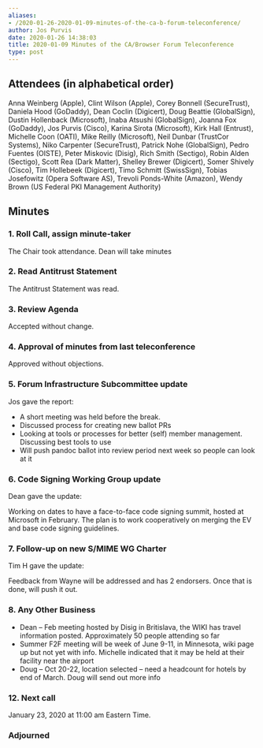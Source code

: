 ```yaml
---
aliases:
- /2020-01-26-2020-01-09-minutes-of-the-ca-b-forum-teleconference/
author: Jos Purvis
date: 2020-01-26 14:38:03
title: 2020-01-09 Minutes of the CA/Browser Forum Teleconference
type: post
---
```


## Attendees (in alphabetical order) 

Anna Weinberg (Apple), Clint Wilson (Apple), Corey Bonnell (SecureTrust), Daniela Hood (GoDaddy), Dean Coclin (Digicert), Doug Beattie (GlobalSign), Dustin Hollenback (Microsoft), Inaba Atsushi (GlobalSign), Joanna Fox (GoDaddy), Jos Purvis (Cisco), Karina Sirota (Microsoft), Kirk Hall (Entrust), Michelle Coon (OATI), Mike Reilly (Microsoft), Neil Dunbar (TrustCor Systems), Niko Carpenter (SecureTrust), Patrick Nohe (GlobalSign), Pedro Fuentes (OISTE), Peter Miskovic (Disig), Rich Smith (Sectigo), Robin Alden (Sectigo), Scott Rea (Dark Matter), Shelley Brewer (Digicert), Somer Shively (Cisco), Tim Hollebeek (Digicert), Timo Schmitt (SwissSign), Tobias Josefowitz (Opera Software AS), Trevoli Ponds-White (Amazon), Wendy Brown (US Federal PKI Management Authority)

## Minutes 

### 1. Roll Call, assign minute-taker 

The Chair took attendance. Dean will take minutes

### 2. Read Antitrust Statement 

The Antitrust Statement was read.

### 3. Review Agenda 

Accepted without change.

### 4. Approval of minutes from last teleconference 

Approved without objections.

### 5. Forum Infrastructure Subcommittee update 

Jos gave the report:

- A short meeting was held before the break.
- Discussed process for creating new ballot PRs
- Looking at tools or processes for better (self) member management. Discussing best tools to use
- Will push pandoc ballot into review period next week so people can look at it

### 6. Code Signing Working Group update 

Dean gave the update:

Working on dates to have a face-to-face code signing summit, hosted at Microsoft in February. The plan is to work cooperatively on merging the EV and base code signing guidelines.

### 7. Follow-up on new S/MIME WG Charter 

Tim H gave the update:

Feedback from Wayne will be addressed and has 2 endorsers. Once that is done, will push it out.

### 8. Any Other Business 

- Dean – Feb meeting hosted by Disig in Britislava, the WIKI has travel information posted. Approximately 50 people attending so far
- Summer F2F meeting will be week of June 9-11, in Minnesota, wiki page up but not yet with info. Michelle indicated that it may be held at their facility near the airport
- Doug – Oct 20-22, location selected – need a headcount for hotels by end of March. Doug will send out more info

### 12. Next call 

January 23, 2020 at 11:00 am Eastern Time.

### Adjourned